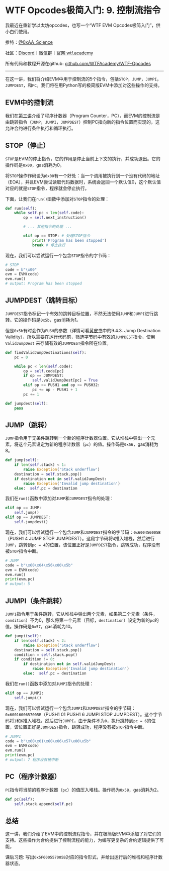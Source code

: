# WTF Opcodes极简入门: 9. 控制流指令

我最近在重新学以太坊opcodes，也写一个“WTF EVM Opcodes极简入门”，供小白们使用。

推特：[@0xAA_Science](https://twitter.com/0xAA_Science)

社区：[Discord](https://discord.gg/5akcruXrsk)｜[微信群](https://docs.google.com/forms/d/e/1FAIpQLSe4KGT8Sh6sJ7hedQRuIYirOoZK_85miz3dw7vA1-YjodgJ-A/viewform?usp=sf_link)｜[官网 wtf.academy](https://wtf.academy)

所有代码和教程开源在github: [github.com/WTFAcademy/WTF-Opcodes](https://github.com/WTFAcademy/WTF-Opcodes)

-----

在这一讲，我们将介绍EVM中用于控制流的5个指令，包括`STOP`，`JUMP`，`JUMPI`，`JUMPDEST`，和`PC`。我们将在用Python写的极简版EVM中添加对这些操作的支持。

## EVM中的控制流

我们在[第三讲](https://github.com/WTFAcademy/WTF-Opcodes/blob/main/03_StackOp/readme.md)介绍了程序计数器（Program Counter，PC），而EVM的控制流是由跳转指令（`JUMP`，`JUMPI`，`JUMPDEST`）控制PC指向新的指令位置而实现的，这允许合约进行条件执行和循环执行。

## STOP（停止）

`STOP`是EVM的停止指令，它的作用是停止当前上下文的执行，并成功退出。它的操作码是`0x00`，gas消耗为0。

将`STOP`操作作码设为`0x00`有一个好处：当一个调用被执行到一个没有代码的地址（EOA），并且EVM尝试读取代码数据时，系统会返回一个默认值0，这个默认值对应的就是`STOP`指令，程序就会停止执行。

下面，让我们在`run()`函数中添加对`STOP`指令的处理：

```python
def run(self):
    while self.pc < len(self.code):
        op = self.next_instruction()

        # ... 其他指令的处理 ...

        elif op == STOP: # 处理STOP指令
            print('Program has been stopped')
            break # 停止执行
```

现在，我们可以尝试运行一个包含`STOP`指令的字节码：

```python
# STOP
code = b"\x00"
evm = EVM(code)
evm.run()
# output: Program has been stopped
```

## JUMPDEST（跳转目标）

`JUMPDEST`指令标记一个有效的跳转目标位置，不然无法使用`JUMP`和`JUMPI`进行跳转。它的操作码是`0x5b`，gas消耗为1。

但是`0x5b`有时会作为`PUSH`的参数（详情可看[黄皮书](https://ethereum.github.io/yellowpaper/paper.pdf)中的9.4.3. Jump Destination Validity），所以需要在运行代码前，筛选字节码中有效的`JUMPDEST`指令，使用`ValidJumpDest` 来存储有效的`JUMPDEST`指令所在位置。

```python
def findValidJumpDestinations(self):
    pc = 0

    while pc < len(self.code):
        op = self.code[pc]
        if op == JUMPDEST:
            self.validJumpDest[pc] = True
        elif op >= PUSH1 and op <= PUSH32:
            pc += op - PUSH1 + 1
        pc += 1
```

```python
def jumpdest(self):
    pass
```

## JUMP（跳转）

`JUMP`指令用于无条件跳转到一个新的程序计数器位置。它从堆栈中弹出一个元素，将这个元素设定为新的程序计数器（`pc`）的值。操作码是`0x56`，gas消耗为8。

```python
def jump(self):
    if len(self.stack) < 1:
        raise Exception('Stack underflow')
    destination = self.stack.pop()
    if destination not in self.validJumpDest:
        raise Exception('Invalid jump destination')
    else:  self.pc = destination
```

我们在`run()`函数中添加对`JUMP`和`JUMPDEST`指令的处理：

```python
elif op == JUMP: 
    self.jump()
elif op == JUMPDEST: 
    self.jumpdest()
```

现在，我们可以尝试运行一个包含`JUMP`和`JUMPDEST`指令的字节码：`0x600456005B`（PUSH1 4 JUMP STOP JUMPDEST）。这段字节码将`4`推入堆栈，然后进行`JUMP`，跳转到`pc = 4`的位置，该位置正好是`JUMPDEST`指令，跳转成功，程序没有被`STOP`指令中断。

```python
# JUMP
code = b"\x60\x04\x56\x00\x5b"
evm = EVM(code)
evm.run()
print(evm.pc)  
# output: 5
```

## JUMPI（条件跳转）

`JUMPI`指令用于条件跳转，它从堆栈中弹出两个元素，如果第二个元素（条件，`condition`）不为0，那么将第一个元素（目标，`destination`）设定为新的`pc`的值。操作码是`0x57`，gas消耗为10。

```python
def jumpi(self):
    if len(self.stack) < 2:
        raise Exception('Stack underflow')
    destination = self.stack.pop()
    condition = self.stack.pop()
    if condition != 0:
        if destination not in self.validJumpDest:
            raise Exception('Invalid jump destination')
        else:  self.pc = destination
```

我们在`run()`函数中添加对`JUMPI`指令的处理：

```python
elif op == JUMPI: 
    self.jumpi()
```

现在，我们可以尝试运行一个包含`JUMPI`和`JUMPDEST`指令的字节码：`0x6001600657005B`（PUSH1 01 PUSH1 6 JUMPI STOP JUMPDEST）。这个字节码将`1`和`6`推入堆栈，然后进行`JUMPI`，由于条件不为`0`，执行跳转到`pc = 6`的位置，该位置正好是`JUMPDEST`指令，跳转成功，程序没有被`STOP`指令中断。

```python
# JUMPI
code = b"\x60\x01\x60\x06\x57\x00\x5b"
evm = EVM(code)
evm.run()
print(evm.pc)  
# output: 7 程序没有被中断
```

## PC（程序计数器）

`PC`指令将当前的程序计数器（`pc`）的值压入堆栈。操作码为`0x58`，gas消耗为2。

```python
def pc(self):
    self.stack.append(self.pc)
```

## 总结

这一讲，我们介绍了EVM中的控制流程指令，并在极简版EVM中添加了对它们的支持。这些操作为合约提供了控制流程的能力，为编写更复杂的合约逻辑提供了可能。

课后习题: 写出`0x5F600557005B`对应的指令形式，并给出运行后的堆栈和程序计数器状态。
